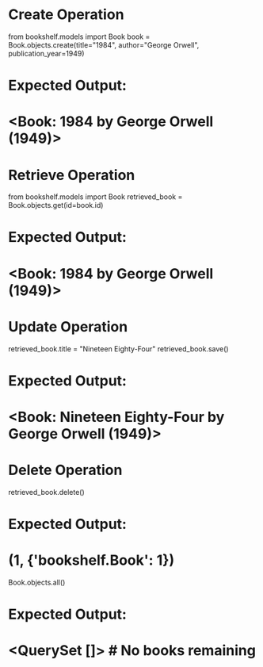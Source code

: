 # Create Operation
from bookshelf.models import Book
book = Book.objects.create(title="1984", author="George Orwell", publication_year=1949)
# Expected Output:
# <Book: 1984 by George Orwell (1949)>


# Retrieve Operation
from bookshelf.models import Book
retrieved_book = Book.objects.get(id=book.id)
# Expected Output:
# <Book: 1984 by George Orwell (1949)>


# Update Operation
retrieved_book.title = "Nineteen Eighty-Four"
retrieved_book.save()
# Expected Output:
# <Book: Nineteen Eighty-Four by George Orwell (1949)>


# Delete Operation
retrieved_book.delete()
# Expected Output:
# (1, {'bookshelf.Book': 1})

Book.objects.all()
# Expected Output:
# <QuerySet []>  # No books remaining
